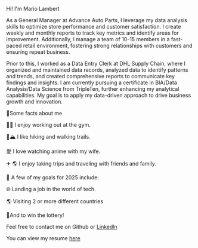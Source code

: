 Hi! I'm Mario Lambert

As a General Manager at Advance Auto Parts, I leverage my data analysis skills to optimize store performance and customer satisfaction. I create weekly and monthly reports to track key metrics and identify areas for improvement. Additionally, I manage a team of 10-15 members in a fast-paced retail environment, fostering strong relationships with customers and ensuring repeat business.

Prior to this, I worked as a Data Entry Clerk at DHL Supply Chain, where I organized and maintained data records, analyzed data to identify patterns and trends, and created comprehensive reports to communicate key findings and insights. I am currently pursuing a certificate in BIA/Data Analysis/Data Science from TripleTen, further enhancing my analytical capabilities. My goal is to apply my data-driven approach to drive business growth and innovation.

💯Some facts about me 

🏋️‍♂️ I enjoy working out at the gym.

🥾🏔️ I like hiking and walking trails.

愛 I love watching anime with my wife.

✈︎ 🌎 I enjoy taking trips and traveling with friends and family.

🎯 A few of my goals for 2025 include:

🌐 Landing a job in the world of tech.

🌎 Visiting 2 or more different countries 

🤑And to win the lottery!

Feel free to contact me on Github or [Linkedln](https://www.linkedin.com/in/mario-lambert1231/)

You can view my resume [here](https://docs.google.com/document/d/1YRHQ7H7QsBCVR1SPOHktCuZixtXKZqB8erybA3iUWRA/edit?usp=sharing
) 
